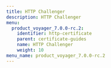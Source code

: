```yaml
---
title: HTTP Challenger
description: HTTP Challenger
menu:
  product_voyager_7.0.0-rc.2:
    identifier: http-certificate
    parent: certificate-guides
    name: HTTP Challenger
    weight: 10
menu_name: product_voyager_7.0.0-rc.2
---
```


